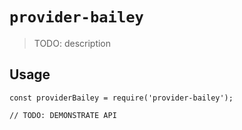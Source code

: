 # `provider-bailey`

> TODO: description

## Usage

```
const providerBailey = require('provider-bailey');

// TODO: DEMONSTRATE API
```
